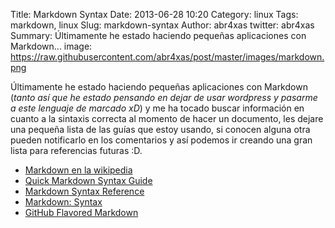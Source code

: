 Title: Markdown Syntax
Date: 2013-06-28 10:20
Category: linux
Tags: markdown, linux
Slug: markdown-syntax
Author: abr4xas
twitter: abr4xas
Summary: Últimamente he estado haciendo pequeñas aplicaciones con Markdown...
image: https://raw.githubusercontent.com/abr4xas/post/master/images/markdown.png

Últimamente he estado haciendo pequeñas aplicaciones con Markdown (*tanto así que he estado pensando en dejar de usar wordpress y pasarme a este lenguaje de marcado xD*) y me ha tocado buscar información en cuanto a la sintaxis correcta al momento de hacer un documento, les dejare una pequeña lista de las guías que estoy usando, si conocen alguna otra pueden notificarlo en los comentarios y así podemos ir creando una gran lista para referencias futuras :D.

 * [Markdown en la wikipedia](http://es.wikipedia.org/wiki/Markdown "Markdown en la wikipedia")
 * [Quick Markdown Syntax Guide](http://greg.vario.us/doc/markdown.txt "Quick Markdown Syntax Guide")
 * [Markdown Syntax Reference](http://five.squarespace.com/display/ShowHelp?section=Markdown "Markdown Syntax Reference")
 * [Markdown: Syntax](http://daringfireball.net/projects/markdown/syntax "Markdown: Syntax")
 * [GitHub Flavored Markdown](https://help.github.com/articles/github-flavored-markdown "GitHub Flavored Markdown")
